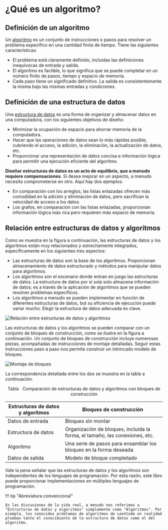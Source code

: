 # ¿Qué es un algoritmo?

## Definición de un algoritmo

Un <u>algoritmo</u> es un conjunto de instrucciones o pasos para resolver un problema específico en una cantidad finita de tiempo. Tiene las siguientes características:

- El problema está claramente definido, incluidas las definiciones inequívocas de entrada y salida.
- El algoritmo es factible, lo que significa que se puede completar en un número finito de pasos, tiempo y espacio de memoria.
- Cada paso tiene un significado definitivo. La salida es consistentemente la misma bajo las mismas entradas y condiciones.

## Definición de una estructura de datos

Una <u>estructura de datos</u> es una forma de organizar y almacenar datos en una computadora, con los siguientes objetivos de diseño:

- Minimizar la ocupación de espacio para ahorrar memoria de la computadora.
- Hacer que las operaciones de datos sean lo más rápidas posible, cubriendo el acceso, la adición, la eliminación, la actualización de datos, etc.
- Proporcionar una representación de datos concisa e información lógica para permitir una ejecución eficiente del algoritmo.

**Diseñar estructuras de datos es un acto de equilibrio, que a menudo requiere compensaciones**. Si desea mejorar en un aspecto, a menudo necesita comprometerse en otro. Aquí hay dos ejemplos:

- En comparación con los arreglos, las listas enlazadas ofrecen más comodidad en la adición y eliminación de datos, pero sacrifican la velocidad de acceso a los datos.
- Los grafos, en comparación con las listas enlazadas, proporcionan información lógica más rica pero requieren más espacio de memoria.

## Relación entre estructuras de datos y algoritmos

Como se muestra en la figura a continuación, las estructuras de datos y los algoritmos están muy relacionados y estrechamente integrados, específicamente en los siguientes tres aspectos:

- Las estructuras de datos son la base de los algoritmos. Proporcionan almacenamiento de datos estructurado y métodos para manipular datos para algoritmos.
- Los algoritmos son el escenario donde entran en juego las estructuras de datos. La estructura de datos por sí sola solo almacena información de datos; es a través de la aplicación de algoritmos que se pueden resolver problemas específicos.
- Los algoritmos a menudo se pueden implementar en función de diferentes estructuras de datos, but su eficiencia de ejecución puede variar mucho. Elegir la estructura de datos adecuada es clave.

![Relación entre estructuras de datos y algoritmos](what_is_dsa.assets/relationship_between_data_structure_and_algorithm.png)

Las estructuras de datos y los algoritmos se pueden comparar con un conjunto de bloques de construcción, como se ilustra en la figura a continuación. Un conjunto de bloques de construcción incluye numerosas piezas, acompañadas de instrucciones de montaje detalladas. Seguir estas instrucciones paso a paso nos permite construir un intrincado modelo de bloques.

![Montaje de bloques](what_is_dsa.assets/assembling_blocks.png)

La correspondencia detallada entre los dos se muestra en la tabla a continuación.

<p align="center"> Tabla <id> &nbsp; Comparación de estructuras de datos y algoritmos con bloques de construcción </p>

| Estructuras de datos y algoritmos | Bloques de construcción                                                 |
| ------------------------------ | --------------------------------------------------------------- |
| Datos de entrada                     | Bloques sin montar                                              |
| Estructura de datos                 | Organización de bloques, incluida la forma, el tamaño, las conexiones, etc. |
| Algoritmo                      | Una serie de pasos para ensamblar los bloques en la forma deseada |
| Datos de salida                    | Modelo de bloque completado                                           |

Vale la pena señalar que las estructuras de datos y los algoritmos son independientes de los lenguajes de programación. Por esta razón, este libro puede proporcionar implementaciones en múltiples lenguajes de programación.

!!! tip "Abreviatura convencional"

    En las discusiones de la vida real, a menudo nos referimos a "Estructuras de datos y algoritmos" simplemente como "Algoritmos". Por ejemplo, los conocidos problemas de algoritmos de LeetCode en realidad prueban tanto el conocimiento de la estructura de datos como el del algoritmo.
